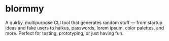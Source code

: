 # blormmy
A quirky, multipurpose CLI tool that generates random stuff — from startup ideas and fake users to haikus, passwords, lorem ipsum, color palettes, and more. Perfect for testing, prototyping, or just having fun.
